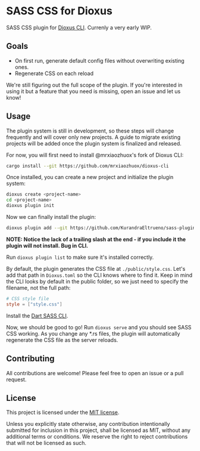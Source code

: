 # SASS CSS for Dioxus

SASS CSS plugin for [Dioxus CLI]. Currenly a very early WIP.

## Goals

* On first run, generate default config files without overwriting existing ones.
* Regenerate CSS on each reload

We're still figuring out the full scope of the plugin. If you're interested in using it but a feature that you need is missing, open an issue and let us know!

## Usage

The plugin system is still in development, so these steps will change frequently and will cover only new projects. A guide to migrate existing projects will be added once the plugin system is finalized and released.

For now, you will first need to install @mrxiaozhuox's fork of Dioxus CLI:

```bash
cargo install --git https://github.com/mrxiaozhuox/dioxus-cli
```

Once installed, you can create a new project and initialize the plugin system:

```bash
dioxus create <project-name>
cd <project-name>
dioxus plugin init
```

Now we can finally install the plugin:

```bash
dioxus plugin add --git https://github.com/KurandraEltrueno/sass-plugin
```
<strong>NOTE: Notice the lack of a trailing slash at the end - if you include it the plugin will not install. Bug in CLI.</strong>

Run `dioxus plugin list` to make sure it's installed correctly.

By default, the plugin generates the CSS file at `./public/style.css`. Let's add that path in `Dioxus.toml` so the CLI knows where to find it.
Keep in mind the CLI looks by default in the public folder, so we just need to specify the filename, not the full path:

```toml
# CSS style file
style = ["style.css"]
```

Install the [Dart SASS CLI](https://sass-lang.com/install).

Now, we should be good to go! Run `dioxus serve` and you should see SASS CSS working. As you change any *.rs files, the plugin will automatically regenerate the CSS file as the server reloads.

## Contributing

All contributions are welcome! Please feel free to open an issue or a pull request.

## License

This project is licensed under the [MIT license](https://github.com/DioxusPluginCommunity/tailwind-plugin/blob/main/LICENSE).

Unless you explicitly state otherwise, any contribution intentionally submitted
for inclusion in this project, shall be licensed as MIT, without any additional
terms or conditions. We reserve the right to reject contributions that will not be licensed as such.

[Dioxus CLI]: https://github.com/DioxusLabs/cli
[Dart SASS CLI]: https://sass-lang.com/install
